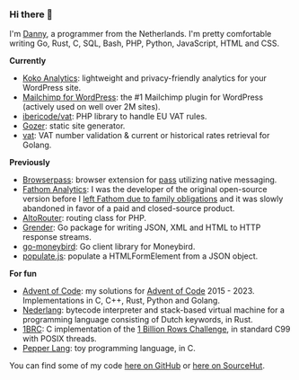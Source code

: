 ### Hi there 👋

I'm [Danny](https://www.dannyvankooten.com/), a programmer from the Netherlands. I'm pretty comfortable writing Go, Rust, C, SQL, Bash, PHP, Python, JavaScript, HTML and CSS.

**Currently**

- [Koko Analytics](https://www.kokoanalytics.com/): lightweight and privacy-friendly analytics for your WordPress site.
- [Mailchimp for WordPress](https://mc4wp.com/): the #1 Mailchimp plugin for WordPress (actively used on well over 2M sites).
- [ibericode/vat](https://github.com/ibericode/vat): PHP library to handle EU VAT rules.
- [Gozer](https://github.com/dannyvankooten/gozer): static site generator.
- [vat](https://github.com/dannyvankooten/vat): VAT number validation & current or historical rates retrieval for Golang.
  

**Previously**

- [Browserpass](https://github.com/browserpass/browserpass-extension): browser extension for [pass](https://www.passwordstore.org/) utilizing native messaging.
- [Fathom Analytics](https://github.com/usefathom/fathom): I was the developer of the original open-source version before I [left Fathom due to family obligations](https://www.dannyvankooten.com/blog/2019/stepping-down-fathom-maintainer/) and it was slowly abandoned in favor of a paid and closed-source product.
- [AltoRouter](https://github.com/dannyvankooten/AltoRouter/): routing class for PHP.
- [Grender](https://github.com/dannyvankooten/grender): Go package for writing JSON, XML and HTML to HTTP response streams.
- [go-moneybird](https://github.com/dannyvankooten/moneybird-go): Go client library for Moneybird.
- [populate.js](https://github.com/dannyvankooten/populate.js): populate a HTMLFormElement from a JSON object.

**For fun**

- [Advent of Code](https://github.com/dannyvankooten/advent-of-code): my solutions for [Advent of Code](https://adventofcode.com/2023/about) 2015 - 2023. Implementations in C, C++, Rust, Python and Golang.
- [Nederlang](https://github.com/dannyvankooten/nederlang): bytecode interpreter and stack-based virtual machine for a programming language consisting of Dutch keywords, in Rust.
- [1BRC](https://github.com/dannyvankooten/1brc): C implementation of the [1 Billion Rows Challenge](https://www.morling.dev/blog/one-billion-row-challenge/), in standard C99 with POSIX threads.
- [Pepper Lang](https://github.com/dannyvankooten/pepper-lang): toy programming language, in C.
  
You can find some of my code [here on GitHub](https://github.com/dannyvankooten?tab=repositories&q=&type=&language=&sort=stargazers) or [here on SourceHut](https://git.sr.ht/~dvko).
